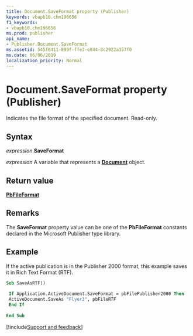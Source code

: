 ```yaml
---
title: Document.SaveFormat property (Publisher)
keywords: vbapb10.chm196656
f1_keywords:
- vbapb10.chm196656
ms.prod: publisher
api_name:
- Publisher.Document.SaveFormat
ms.assetid: 545f0411-899f-ffe3-e844-8c2922a357f0
ms.date: 06/06/2019
localization_priority: Normal
---
```



# Document.SaveFormat property (Publisher)

Indicates the file format of the specified document. Read-only.


## Syntax

_expression_.**SaveFormat**

_expression_ A variable that represents a **[Document](Publisher.Document.md)** object.


## Return value

**[PbFileFormat](Publisher.PbFileFormat.md)**


## Remarks

The **SaveFormat** property value can be one of the **PbFileFormat** constants declared in the Microsoft Publisher type library.


## Example

If the active publication is in the Publisher 2000 format, this example saves it in Rich Text Format (RTF).

```vb
Sub SaveAsRTF() 
 
 If Application.ActiveDocument.SaveFormat = pbFilePublisher2000 Then 
 ActiveDocument.SaveAs "Flyer3", pbFileRTF 
 End If 
 
End Sub
```

[!include[Support and feedback](~/includes/feedback-boilerplate.md)]